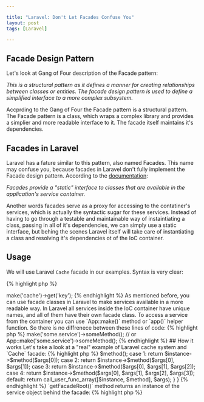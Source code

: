 ```yaml
---

title: "Laravel: Don't Let Facades Confuse You"
layout: post
tags: [Laravel]

---
```


## Facade Design Pattern

Let's look at Gang of Four description of the Facade pattern: 

*This is a structural pattern as it defines a manner for creating relationships between 
classes or entities. The facade design pattern is used to define a simplified interface to a more complex subsystem.*


Accprding to the Gang of Four the Facade pattern is a structural pattern. The Facade pattern is a class, 
which wraps a complex library and provides a simplier and more readable interface to it. The facade itself maintains it's 
dependencies.

## Facades in Laravel

Laravel has a fature similar to this pattern, also named Facades. This name may confuse you, because facades in
Laravel don't fully implement the Facade design pattern. According to the <a href="https://laravel.com/docs/master/facades" target="_blank">documentation</a>:

*Facades provide a "static" interface to classes that are available in the application's service container.*

Another words facades serve as a proxy for accessing to the contatiner's services, which is actually the syntactic sugar for these services. Instead of having to
go through a testable and maintainable way of instaintiating a class, passing in all of it's dependencies, we can simply use a static interface, but behing
the scenes Laravel itself will take care of instantiating a class and resolving it's dependencies ot of the IoC container.

## Usage

We will use Laravel `Cache` facade in our examples. Syntax is very clear:

{% highlight php %}
<?php

// retrieve value by key from cache
$val = Cache::get('key'); 
{% endhighlight %}

You can achieve the same results with the code below:

{% highlight php %}
<?php

$val = app()->make('cache')->get('key');
{% endhighlight %}

As mentioned before, you can use facade classes in Laravel to make services available in a more readable way. In Laravel all services inside the IoC
container have unique names, and all of them have their own facade class. To access a service from the container you can use `App::make()` method or
`app()` helper function. So there is no diffrenece between these lines of code:
{% highlight php %}
<?php

SomeService::someMethod();
// and
app()->make('some.service')->someMethod();
// or
App::make('some.service')->someMethod();
{% endhighlight %}

## How it works

Let's take a look at a "real" example of Laravel cache system and `Cache` facade:

{% highlight php %}
<?php

namespace App\Http\Controllers;

use Cache;
use App\Http\Controllers\Controller;

class CatalogController extends Controller
{
    /**
     * Shows popular books in catalog
     */
    public function items()
    {
        $books = Cache::get('books:popular');

        return view('catalog.books', compact('books'));
    }
}

{% endhighlight %}

Here we retrieve books from cache with the help of `Cache` facade.

All facade classes are extended from the base `Facade` class. There is only one method, that must be implemented in every facade class: `getFacadeAccessor()`
which returns the unique service name inside the IoC container. So it must return a string, that will be resovled then out of the IoC container. 

Here is the source code of the `Illuminate\Support\Facades\Cache` facade class:

{% highlight php %}
<?php 

namespace Illuminate\Support\Facade;

class Cache extends Facade 
{
    /**
     * Get the registered name of the component.
     *
     * @return string
     */
     protected static function getFacadeAccessor()
     {
        return 'cache';
     }
}
{% endhighlight %}

Ok, but how are we able to do things like below:

{% highlight php %}
<?php

Cache::get('books:popular');
{% endhighlight %}

It looks like we are calling a static method `get()` of `Cache` class, but as we have seen there is no such static 
method in `Cache` class. Here method `get()` actually exists in the service inside the container. 
All the magic is hidden inside the basic `Facade` class.

Do your remember the only one method `getFacadeAccessor` from the `Cache` class? This method returns the name of a 
service container binding. When we are referencing any static method on the `Cache` facade, Laravel resolves the 
`cache` binding from the service container and runs the requested method against that object.

Now let's examine this "magic" in details.
Every facade is goning to extend the basic abstract `Facade` class. The magic is hidden inside three methods here:

- `__callStatic()` - simple PHP magic method
- `getFacadeRoot()` - gets service out of the IoC container
- `resolveFacadeInstance()` - is responsible for resolving the instance of the servce

`__callStatic()` is fired every time, when a static method that does not exist on a facade is called. So, after calling `Cache::get('books:popular')` we are falling 
inside this method, we resolve an instance of the service behind a facade out of the IoC container with the help of `getFacadeRoot()` method. Then 
we determine a number of arguments were passed to the method and according to this number the required method of the service is called.

{% highlight php %}
<?php

/**
 * Handle dynamic, static calls to the object.
 *
 * @param  string  $method
 * @param  array   $args
 * @return mixed
 */
public static function __callStatic($method, $args)
{
    $instance = static::getFacadeRoot();

    if (! $instance) {
        throw new RuntimeException('A facade root has not been set.');
    }

    switch (count($args)) {
        case 0:
            return $instance->$method();

        case 1:
            return $instance->$method($args[0]);

        case 2:
            return $instance->$method($args[0], $args[1]);

        case 3:
            return $instance->$method($args[0], $args[1], $args[2]);

        case 4:
            return $instance->$method($args[0], $args[1], $args[2], $args[3]);

        default:
            return call_user_func_array([$instance, $method], $args);
    }
}
{% endhighlight %}

`getFacadeRoot()` method returns an instance of the service object behind the facade:

{% highlight php %}
<?php

/**
 * Get the root object behind the facade.
 *
 * @return mixed
 */
public static function getFacadeRoot()
{
    return static::resolveFacadeInstance(static::getFacadeAccessor());
}
{% endhighlight %}

It uses `resolveFacadeInstance()` method, which is responsible for resolving the proper instance of the service. Here we check passed
argument for an object, then we check if we have already resolved that service. And if not it is simply retrieved out of the container:

{% highlight php %}
<?php

/**
 * Resolve the facade root instance from the container.
 *
 * @param  string|object  $name
 * @return mixed
 */
protected static function resolveFacadeInstance($name)
{
    if (is_object($name)) {
        return $name;
    }

    if (isset(static::$resolvedInstance[$name])) {
        return static::$resolvedInstance[$name];
    }

    return static::$resolvedInstance[$name] = static::$app[$name];
}
{% endhighlight %}
And that is all. Actually no magic here.
